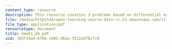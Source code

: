 ```yaml
---
content_type: resource
description: This resource conatins 3 problems based on differential equations.
file: /media/https%3A/open-learning-course-data-rc.s3.amazonaws.com/12-864-inference-from-data-and-models-spring-2005/103719a46f6bcb02d6aa3512adf8cfc0_hmwk1_04.pdf
file_type: application/pdf
resourcetype: Document
title: hmwk1_04.pdf
uid: 103719a4-6f6b-cb02-d6aa-3512adf8cfc0
---
```

